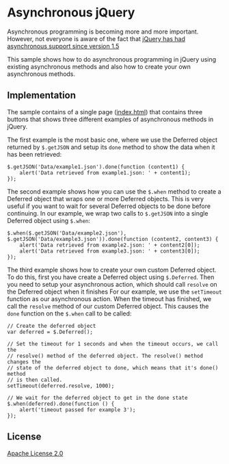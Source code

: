 # Asynchronous jQuery

Asynchronous programming is becoming more and more important. However, not everyone is aware of the fact that [jQuery has had asynchronous support since version 1.5](http://api.jquery.com/category/deferred-object/) 

This sample shows how to do asynchronous programming in jQuery using existing asynchronous methods and also how to create your own asynchronous methods.

## Implementation
The sample contains of a single page ([index.html](index.html)) that contains three buttons that shows three different examples of asynchronous methods in jQuery. 

The first example is the most basic one, where we use the Deferred object returned by `$.getJSON` and setup its `done` method to show the data when it has been retrieved:

    $.getJSON('Data/example1.json').done(function (content1) {
        alert('Data retrieved from example1.json: ' + content1);
    });

The second example shows how you can use the `$.when` method to create a Deferred object that wraps one or more Deferred objects. This is very useful if you want to wait for several Deferred objects to be done before continuing. In our example, we wrap two calls to `$.getJSON` into a single Deferred object using `$.when`:

    $.when($.getJSON('Data/example2.json'), $.getJSON('Data/example3.json')).done(function (content2, content3) {
        alert('Data retrieved from example2.json: ' + content2[0]);
        alert('Data retrieved from example3.json: ' + content3[0]);
    });

The third example shows how to create your own custom Deferred object. To do this, first you have create a Deferred object using `$.Deferred`. Then you need to setup your asynchronous action, which should call  `resolve` on the Deferred object when it finishes For our example, we use the `setTimeout` function as our asynchronous action. When the timeout has finished, we call the `resolve` method of our custom Deferred object. This causes the `done` function on the `$.when` call to be called:

    // Create the deferred object
    var deferred = $.Deferred();

    // Set the timeout for 1 seconds and when the timeout occurs, we call the
    // resolve() method of the deferred object. The resolve() method changes the
    // state of the deferred object to done, which means that it's done() method
    // is then called.
    setTimeout(deferred.resolve, 1000);

    // We wait for the deferred object to get in the done state
    $.when(deferred).done(function () {
        alert('timeout passed for example 3');
    });

## License
[Apache License 2.0](LICENSE.md)